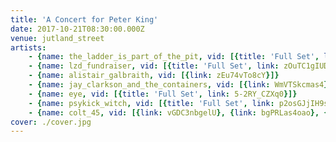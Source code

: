 ```yaml
---
title: 'A Concert for Peter King'
date: 2017-10-21T08:30:00.000Z
venue: jutland_street
artists:
    - {name: the_ladder_is_part_of_the_pit, vid: [{title: 'Full Set', link: PNCwqdGerMs}]}
    - {name: lzd_fundraiser, vid: [{title: 'Full Set', link: zOuTC1gIUDM}]}
    - {name: alistair_galbraith, vid: [{link: zEu74vTo8cY}]}
    - {name: jay_clarkson_and_the_containers, vid: [{link: WmVTSkcmas4}, {link: Ko-M7dC7YMk}]}
    - {name: eye, vid: [{title: 'Full Set', link: 5-2RY_CZXq0}]}
    - {name: psykick_witch, vid: [{title: 'Full Set', link: p2osGJjIH9s}]}
    - {name: colt_45, vid: [{link: vGDC3nbgelU}, {link: bgPRLas4oao}, {link: UxiKCtMOww4}]}
cover: ./cover.jpg
---
```

